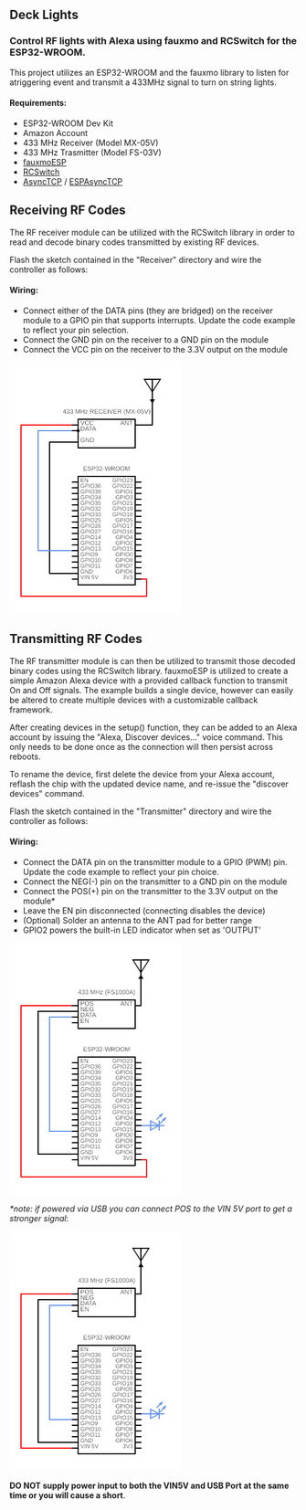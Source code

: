 ## Deck Lights
### Control RF lights with Alexa using fauxmo and RCSwitch for the ESP32-WROOM.

This project utilizes an ESP32-WROOM and the fauxmo library to listen for atriggering event and transmit a 433MHz signal to turn on string lights.

#### Requirements:
 - ESP32-WROOM Dev Kit
 - Amazon Account
 - 433 MHz Receiver (Model MX-05V)
 - 433 MHz Trasmitter (Model FS-03V)
 - [fauxmoESP](https://github.com/vintlabs/fauxmoESP)
 - [RCSwitch](https://github.com/sui77/rc-switch)
 - [AsyncTCP](https://github.com/me-no-dev/AsyncTCP) / [ESPAsyncTCP](https://github.com/me-no-dev/ESPAsyncTCP)

## Receiving RF Codes

The RF receiver module can be utilized with the RCSwitch library in order to read and decode binary codes transmitted by existing RF devices.

Flash the sketch contained in the "Receiver" directory and wire the controller as follows:

#### Wiring:
 - Connect either of the DATA pins (they are bridged) on the receiver module to a GPIO pin that supports interrupts. Update the code example to reflect your pin selection.
 - Connect the GND pin on the receiver to a GND pin on the module
 - Connect the VCC pin on the receiver to the 3.3V output on the module

![Receiver Circuit Diagram](https://github.com/mkavanagh-23/Microcontroller-Projects/blob/a455dba9a8d709ddb8933aa93731ce14c9206a90/ESP32/RF_Transmitter/docs/receivecircuit.png)

## Transmitting RF Codes

The RF transmitter module is can then be utilized to transmit those decoded binary codes using the RCSwitch library. fauxmoESP is utilized to create a simple Amazon Alexa device with a provided callback function to transmit On and Off signals. The example builds a single device, however can easily be altered to create multiple devices with a customizable callback framework.

After creating devices in the setup() function, they can be added to an Alexa account by issuing the "Alexa, Discover devices..." voice command. This only needs to be done once as the connection will then persist across reboots.

To rename the device, first delete the device from your Alexa account, reflash the chip with the updated device name, and re-issue the "discover devices" command.


Flash the sketch contained in the "Transmitter" directory and wire the controller as follows:

#### Wiring:
 - Connect the DATA pin on the transmitter module to a GPIO (PWM) pin. Update the code example to reflect your pin choice.
 - Connect the NEG(-) pin on the transmitter to a GND pin on the module
 - Connect the POS(+) pin on the transmitter to the 3.3V output on the module*
 - Leave the EN pin disconnected (connecting disables the device)
 - (Optional) Solder an antenna to the ANT pad for better range
 - GPIO2 powers the built-in LED indicator when set as 'OUTPUT'

![3V3 Circuit Diagram](https://github.com/mkavanagh-23/Microcontroller-Projects/blob/a455dba9a8d709ddb8933aa93731ce14c9206a90/ESP32/RF_Transmitter/docs/3v3circuit.png)

*\*note: if powered via USB you can connect POS to the VIN 5V port to get a stronger signal*:

![5V Circuit Diagram](https://github.com/mkavanagh-23/Microcontroller-Projects/blob/a455dba9a8d709ddb8933aa93731ce14c9206a90/ESP32/RF_Transmitter/docs/5vcircuit.png)

**DO NOT supply power input to both the VIN5V and USB Port at the same time or you will cause a short**.
